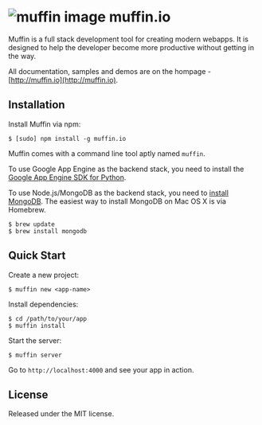 # ![muffin image](https://secure.gravatar.com/avatar/e422d31c03da8d8db685dde4a350eb3d?s=60) muffin.io

Muffin is a full stack development tool for creating modern webapps. It is designed to help the developer become more productive without getting in the way.

All documentation, samples and demos are on the hompage - [http://muffin.io](http://muffin.io).

## Installation

Install Muffin via npm:

    $ [sudo] npm install -g muffin.io

Muffin comes with a command line tool aptly named `muffin`.

To use Google App Engine as the backend stack, you need to install the [Google App Engine SDK for Python](https://developers.google.com/appengine/downloads#Google_App_Engine_SDK_for_Python).

To use Node.js/MongoDB as the backend stack, you need to [install MongoDB](http://docs.mongodb.org/manual/installation/). The easiest way to install MongoDB on Mac OS X is via Homebrew.

    $ brew update
    $ brew install mongodb


## Quick Start

Create a new project:

    $ muffin new <app-name>

Install dependencies:

    $ cd /path/to/your/app
    $ muffin install

Start the server:

    $ muffin server

Go to `http://localhost:4000` and see your app in action.


## License

Released under the MIT license.
